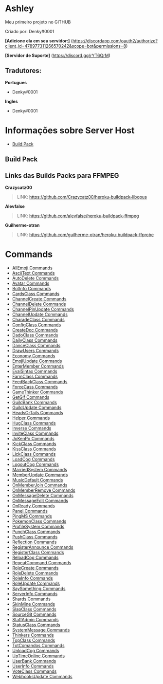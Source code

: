 # Ashley
Meu primeiro projeto no GITHUB

Criado por: Denky#0001

**[Adicione ela em seu servidor:]** (https://discordapp.com/oauth2/authorize?client_id=478977311266570242&scope=bot&permissions=8)

**[Servidor de Suporte]** (https://discord.gg/rYT6QrM)

## Tradutores:

**Portugues**

- Denky#0001

**Ingles**

- Denky#0001

# Informações sobre Server Host
- [Build Pack](#build-pack)

## Build Pack

## Links das Builds Packs para FFMPEG
**Crazycatz00**
>LINK: https://github.com/Crazycatz00/heroku-buildpack-libopus

**Alevfalse**
>LINK: https://github.com/alevfalse/heroku-buildpack-ffmpeg

**Guilherme-otran**
>LINK: https://github.com/guilherme-otran/heroku-buildpack-ffprobe

# Commands

- [AllEmoji Commands](#allemoji-commands)
- [AsciiText Commands](#asciitext-commands)
- [AutoDelete Commands](#autodelete-commands)
- [Avatar Commands](#avatar-commands)
- [BotInfo Commands](#botinfo-commands)
- [CardsClass Commands](#cardsclass-commands)
- [ChannelCreate Commands](#channelcreate-commands)
- [ChannelDelete Commands](#channeldelete-commands)
- [ChannelPinUpdate Commands](#channelpinupdate-commands)
- [ChannelUpdate Commands](#channelupdate-commands)
- [CharadeClass Commands](#charadeclass-commands)
- [ConfigClass Commands](#configclass-commands)
- [CreateDoc Commands](#createdoc-commands)
- [DadoClass Commands](#dadoclass-commands)
- [DailyClass Commands](#dailyclass-commands)
- [DanceClass Commands](#danceclass-commands)
- [DrawUsers Commands](#drawusers-commands)
- [Economy Commands](#economy-commands)
- [EmojiUpdate Commands](#emojiupdate-commands)
- [EnterMember Commands](#entermember-commands)
- [EvalSintax Commands](#evalsintax-commands)
- [FarmClass Commands](#farmclass-commands)
- [FeedBackClass Commands](#feedbackclass-commands)
- [ForceCass Commands](#forcecass-commands)
- [GameThinker Commands](#gamethinker-commands)
- [GetGif Commands](#getgif-commands)
- [GuildBank Commands](#guildbank-commands)
- [GuildUpdate Commands](#guildupdate-commands)
- [HeadsOrTails Commands](#headsortails-commands)
- [Helper Commands](#helper-commands)
- [HugClass Commands](#hugclass-commands)
- [Inverse Commands](#inverse-commands)
- [InviteClass Commands](#inviteclass-commands)
- [JoKenPo Commands](#jokenpo-commands)
- [KickClass Commands](#kickclass-commands)
- [KissClass Commands](#kissclass-commands)
- [LickClass Commands](#lickclass-commands)
- [LoadCog Commands](#loadcog-commands)
- [LogoutCog Commands](#logoutcog-commands)
- [MarriedSystem Commands](#marriedsystem-commands)
- [MemberUpdate Commands](#memberupdate-commands)
- [MusicDefault Commands](#musicdefault-commands)
- [OnMemberJoin Commands](#onmemberjoin-commands)
- [OnMemberRemove Commands](#onmemberremove-commands)
- [OnMessageDelete Commands](#onmessagedelete-commands)
- [OnMessageEdit Commands](#onmessageedit-commands)
- [OnReady Commands](#onready-commands)
- [Panel Commands](#panel-commands)
- [PingMS Commands](#pingms-commands)
- [PokemonClass Commands](#pokemonclass-commands)
- [ProfileSystem Commands](#profilesystem-commands)
- [PunchClass Commands](#punchclass-commands)
- [PushClass Commands](#pushclass-commands)
- [Reflection Commands](#reflection-commands)
- [RegisterAnnounce Commands](#registerannounce-commands)
- [RegisterClass Commands](#registerclass-commands)
- [ReloadCog Commands](#reloadcog-commands)
- [RepeatCommand Commands](#repeatcommand-commands)
- [RoleCreate Commands](#rolecreate-commands)
- [RoleDelete Commands](#roledelete-commands)
- [RoleInfo Commands](#roleinfo-commands)
- [RoleUpdate Commands](#roleupdate-commands)
- [SaySomething Commands](#saysomething-commands)
- [ServerInfo Commands](#serverinfo-commands)
- [Shards Commands](#shards-commands)
- [SkinMine Commands](#skinmine-commands)
- [SlapClass Commands](#slapclass-commands)
- [SourceGit Commands](#sourcegit-commands)
- [StaffAdmin Commands](#staffadmin-commands)
- [StatusClass Commands](#statusclass-commands)
- [SystemMessage Commands](#systemmessage-commands)
- [Thinkers Commands](#thinkers-commands)
- [TopClass Commands](#topclass-commands)
- [TotComandos Commands](#totcomandos-commands)
- [UnloadCog Commands](#unloadcog-commands)
- [UpTimeOnline Commands](#uptimeonline-commands)
- [UserBank Commands](#userbank-commands)
- [UserInfo Commands](#userinfo-commands)
- [VoteClass Commands](#voteclass-commands)
- [WebhooksUpdate Commands](#webhooksupdate-commands)
